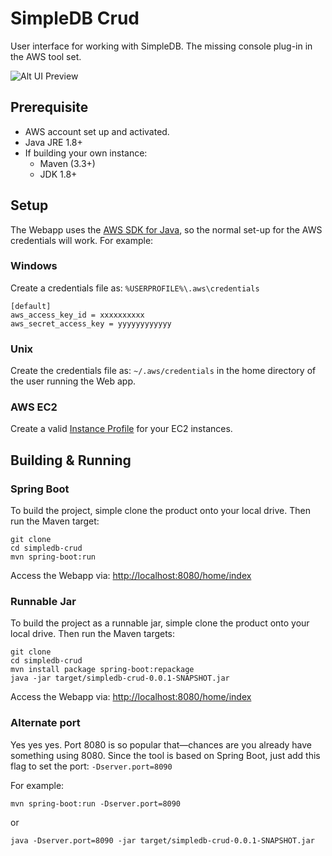 # SimpleDB Crud

User interface for working with SimpleDB. The missing console plug-in in the AWS tool set.

![Alt UI Preview](http://therealvan.com/image/projects/simpledb_crud.png)


## Prerequisite
* AWS account set up and activated.
* Java JRE 1.8+
* If building your own instance:
    * Maven (3.3+)
    * JDK 1.8+

## Setup

The Webapp uses the [AWS SDK for Java](https://aws.amazon.com/sdk-for-java/), so the normal set-up for the
AWS credentials will work. For example:

### Windows
Create a credentials file as: `%USERPROFILE%\.aws\credentials`

    [default]
    aws_access_key_id = xxxxxxxxxx
    aws_secret_access_key = yyyyyyyyyyyy


### Unix
Create the credentials file as: `~/.aws/credentials` in the home directory of the user running the Web app.

### AWS EC2
Create a valid [Instance Profile](http://docs.aws.amazon.com/IAM/latest/UserGuide/id_roles_use_switch-role-ec2_instance-profiles.html) for your EC2 instances.

## Building & Running

### Spring Boot
To build the project, simple clone the product onto your local drive. Then run the Maven target:

    git clone 
    cd simpledb-crud
    mvn spring-boot:run
    
Access the Webapp via: [http://localhost:8080/home/index](http://localhost:8080/home/index)

### Runnable Jar
To build the project as a runnable jar, simple clone the product onto your local drive. Then run the Maven targets:

    git clone 
    cd simpledb-crud
    mvn install package spring-boot:repackage
    java -jar target/simpledb-crud-0.0.1-SNAPSHOT.jar
    
Access the Webapp via: [http://localhost:8080/home/index](http://localhost:8080/home/index)

### Alternate port
Yes yes yes. Port 8080 is so popular that&mdash;chances are you already have something using 8080. Since the tool
is based on Spring Boot, just add this flag to set the port: `-Dserver.port=8090`
    
For example:

    mvn spring-boot:run -Dserver.port=8090

or    
    
    java -Dserver.port=8090 -jar target/simpledb-crud-0.0.1-SNAPSHOT.jar
    
    
